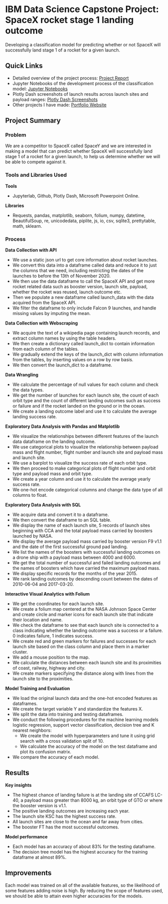 # IBM Data Science Capstone Project: SpaceX rocket stage 1 landing outcome
Developing a classification model for predicting whether or not SpaceX will successfully land stage 1 of a rocket for a given launch.

## Quick Links
- Detailed overview of the project process: [Project Report](https://github.com/LucasHoffSchmidt/IBM_Data_Science_Capstone_Project_SpaceX/blob/main/Data_Science-SpaceX-Report.pdf)
- Jupyter Notebooks of the development process of the classification model: [Jupyter Notebooks](https://github.com/LucasHoffSchmidt/IBM_Data_Science_Capstone_Project_SpaceX/tree/main/Jupyter_Notebooks)
- Plotly Dash screenshots of launch results across launch sites and payload ranges: [Plotly Dash Screenshots](https://github.com/LucasHoffSchmidt/IBM_Data_Science_Capstone_Project_SpaceX/tree/main/Plotly_Dash_Screenshots)
- Other projects I have made: [Portfolio Website](https://lucashoffschmidt.github.io/)

## Project Summary
### Problem
We are a competitor to SpaceX called SpaceY and we are interested in making a model that can predict whether SpaceX will successfully land stage 1 of a rocket for a given launch, to help us determine whether we will be able to compete against it. 

### Tools and Libraries Used
**Tools**
- Jupyterlab, Github, Plotly Dash, Microsoft Powerpoint Online. 

**Libraries**
- Requests, pandas, matplotlib, seaborn, folium, numpy, datetime, BeautifulSoup, re, unicodedata, piplite, js, io, csv, sqlite3, prettytable, math, sklearn.  

### Process
**Data Collection with API**
- We use a static json url to get core information about rocket launches. 
- We convert this data into a dataframe called data and reduce it to just the columns that we need, including restricting the dates of the launches to before the 13th of November 2020.
- We then use the data dataframe to call the SpaceX API and get more rocket related data such as booster version, launch site, payload, whether the rocket was reused, launch outcome etc.
- Then we populate a new dataframe called launch_data with the data acquired from the SpaceX API.
- We filter the dataframe to only include Falcon 9 launches, and handle missing values by imputing the mean.

**Data Collection with Webscraping**
- We acquire the text of a wikipedia page containing launch records, and extract column names by using the table headers.
- We then create a dictionary called launch_dict to contain information from each column of the tables. 
- We gradually extend the keys of the launch_dict with column information from the tables, by inserting values on a row by row basis.
- We then convert the launch_dict to a dataframe.  

**Data Wrangling**
- We calculate the percentage of null values for each column and check the data types. 
- We get the number of launches for each launch site, the count of each orbit type and the count of different landing outcomes such as success or failure and if the rocket landed on the ground or in the ocean. 
- We create a landing outcome label and use it to calculate the average landing success rate. 

**Exploratory Data Analysis with Pandas and Matplotlib**
- We visualize the relationships between different features of the launch data dataframe on the landing outcome.
- We use categorical plots to visualize the relationship between payload mass and flight number, flight number and launch site and payload mass and launch site. 
- We use a barplot to visualize the success rate of each orbit type.
- We then proceed to make categorical plots of flight number and orbit type and payload mass and orbit type. 
- We create a year column and use it to calculate the average yearly success rate. 
- We one-hot encode categorical columns and change the data type of all columns to float. 

**Exploratory Data Analysis with SQL**
- We acquire data and convert it to a dataframe. 
- We then convert the dataframe to an SQL table.
- We display the name of each launch site, 5 records of launch sites beginning with CCA and the total payload mass carried by boosters launched by NASA.
- We display the average payload mass carried by booster version F9 v1.1 and the date of the first successful ground pad landing. 
- We list the names of the boosters with successful landing outcomes on a drone ship with a payload mass between 4000 and 6000. 
- We get the total number of successful and failed landing outcomes and the names of boosters which have carried the maximum payload mass. 
- We display specific records for the months of the year 2015. 
- We rank landing outcomes by descending count between the dates of 2010-06-04 and 2017-03-20. 

**Interactive Visual Analytics with Folium**
- We get the coordinates for each launch site.
- We create a folium map centered at the NASA Johnson Space Center and create circle and marker icons for each launch site that indicate their location and name.
- We check the dataframe to see that each launch site is connected to a class indicating whether the landing outcome was a success or a failure. 0 indicates failure, 1 indicates success.
- We create red and green markers for failures and successes for each launch site based on the class column and place them in a marker cluster.
- We add a mouse position to the map.
- We calculate the distances between each launch site and its proximities of coast, railway, highway and city.
- We create markers specifying the distance along with lines from the launch site to the proximities. 

**Model Training and Evaluation**
- We load the original launch data and the one-hot encoded features as dataframes.
- We create the target variable Y and standardize the features X.
- We split the data into training and testing dataframes.
- We conduct the following procedures for the machine learning models logistic regression, support vector classification, decision tree and K nearest neighbors:
  - We create the model with hyperparameters and tune it using grid search with a cross validation split of 10.
  - We calculate the accuracy of the model on the test dataframe and plot its confusion matrix. 
- We compare the accuracy of each model. 

## Results
**Key insights** 
- The highest chance of landing failure is at the landing site of CCAFS LC-40, a payload mass greater than 8000 kg, an orbit type of GTO or where the booster version is v1.1.
- The positive landing outcomes are increasing each year. 
- The launch site KSC has the highest success rate.
- All launch sites are close to the ocean and far away from cities.
- The booster FT has the most successful outcomes.

**Model performance** 
- Each model has an accuracy of about 83% for the testing dataframe.
- The decision tree model has the highest accuracy for the training dataframe at almost 89%.

 ## Improvements
 Each model was trained on all of the available features, so the likelihood of some features adding noise is high. By reducing the scope of features used, we should be able to attain even higher accuracies for the models. 
